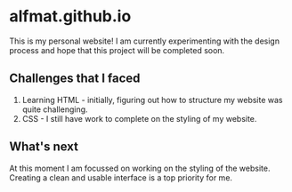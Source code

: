 # alfmat.github.io
This is my personal website! I am currently experimenting with the design
process and hope that this project will be completed soon.

## Challenges that I faced
1. Learning HTML - initially, figuring out how to structure my website
was quite challenging.
2. CSS - I still have work to complete on the styling of my website.

## What's next
At this moment I am focussed on working on the styling of the website.
Creating a clean and usable interface is a top priority for me.
